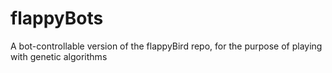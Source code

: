 # flappyBots
A bot-controllable version of the flappyBird repo, for the purpose of playing with genetic algorithms
